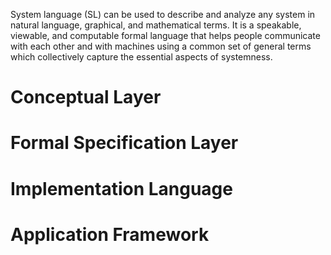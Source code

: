 

System language (SL) can be used to describe and analyze any system in natural language, graphical, and mathematical terms. It is a speakable, viewable, and computable formal language that helps people communicate with each other and with machines using a common set of general terms which collectively capture the essential aspects of systemness. 

# Conceptual Layer

# Formal Specification Layer

# Implementation Language

# Application Framework
